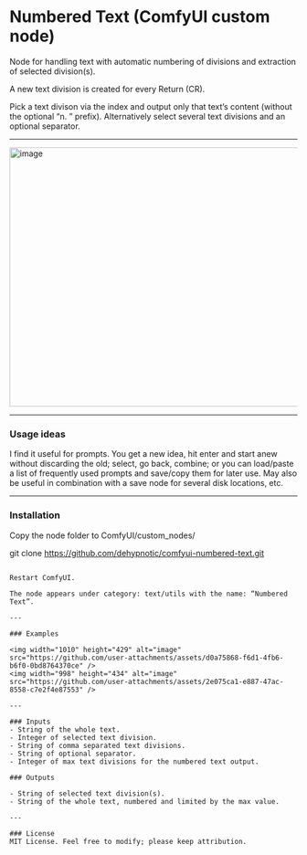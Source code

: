 # Numbered Text (ComfyUI custom node)
Node for handling text with automatic numbering of divisions and extraction of selected division(s).

A new text division is created for every Return (CR).

Pick a text divison via the index and output only that text’s content (without the optional “n. ” prefix). Alternatively select several text divisions and an optional separator.

---

<img width="604" height="454" alt="image" src="https://github.com/user-attachments/assets/8bbd5670-3355-4150-89e3-5320e45b5bbd" />

---

### Usage ideas
I find it useful for prompts. You get a new idea, hit enter and start anew without discarding the old; select, go back, combine; or you can load/paste a list of frequently used prompts and save/copy them for later use. May also be useful in combination with a save node for several disk locations, etc.

---

### Installation
Copy the node folder to ComfyUI/custom_nodes/

git clone https://github.com/dehypnotic/comfyui-numbered-text.git
   ```bashcd

Restart ComfyUI.

The node appears under category: text/utils with the name: “Numbered Text”.

---

### Examples

<img width="1010" height="429" alt="image" src="https://github.com/user-attachments/assets/d0a75868-f6d1-4fb6-b6f0-0bd8764370ce" />
<img width="998" height="434" alt="image" src="https://github.com/user-attachments/assets/2e075ca1-e887-47ac-8558-c7e2f4e87553" />

---

### Inputs
- String of the whole text.
- Integer of selected text division.
- String of comma separated text divisions.
- String of optional separator.
- Integer of max text divisions for the numbered text output.

### Outputs

- String of selected text division(s).
- String of the whole text, numbered and limited by the max value.

---

### License
MIT License. Feel free to modify; please keep attribution.
